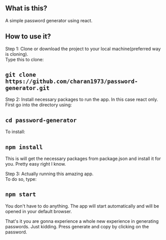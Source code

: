 ## What is this?
A simple password generator using react.

## How to use it?
Step 1: Clone or download the project to your local machine(preferred way is cloning). <br /> 
Type this to clone:  
## `git clone https://github.com/charan1973/password-generator.git`  

Step 2: Install necessary packages to run the app. In this case react only.  <br /> 
First go into the directory using:  
## `cd password-generator`  
To install:
## `npm install`  
This is will get the necessary packages from package.json and install it for you. Pretty easy right I know.  

Step 3: Actually running this amazing app.  <br /> 
To do so, type:  
## `npm start`  
You don't have to do anything. The app will start automatically and will be opened in your default browser.  

That's it you are gonna experience a whole new experience in generating passwords. Just kidding. Press generate and copy by clicking on the password.